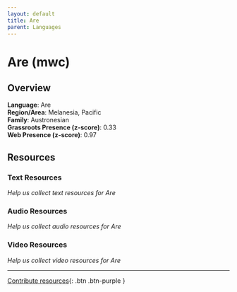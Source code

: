 ```yaml
---
layout: default
title: Are
parent: Languages
---
```


# Are (mwc)

## Overview

**Language**: Are  
**Region/Area**: Melanesia, Pacific  
**Family**: Austronesian  
**Grassroots Presence (z-score)**: 0.33  
**Web Presence (z-score)**: 0.97  

## Resources

### Text Resources
*Help us collect text resources for Are*

### Audio Resources
*Help us collect audio resources for Are*

### Video Resources
*Help us collect video resources for Are*

---

[Contribute resources](https://forms.office.com/e/1SfLJx3u1r){: .btn .btn-purple }
